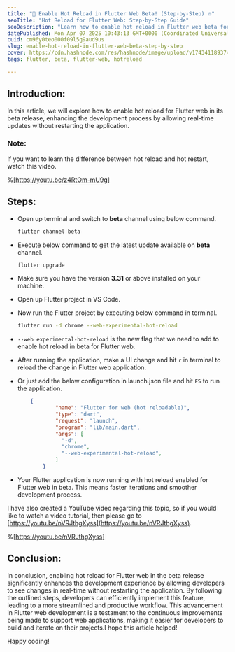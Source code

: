```yaml
---
title: "🚀 Enable Hot Reload in Flutter Web Beta! (Step-by-Step) 🔥"
seoTitle: "Hot Reload for Flutter Web: Step-by-Step Guide"
seoDescription: "Learn how to enable hot reload in Flutter web beta for real-time updates and a streamlined development process. Step-by-step guide included!"
datePublished: Mon Apr 07 2025 10:43:13 GMT+0000 (Coordinated Universal Time)
cuid: cm96y0teo000f09l5g9aud9us
slug: enable-hot-reload-in-flutter-web-beta-step-by-step
cover: https://cdn.hashnode.com/res/hashnode/image/upload/v1743411893740/e04f2e9c-9c2d-47f9-a4fe-475ebdff41b2.png
tags: flutter, beta, flutter-web, hotreload

---
```


## Introduction:

In this article, we will explore how to enable hot reload for Flutter web in its beta release, enhancing the development process by allowing real-time updates without restarting the application.

### Note:

If you want to learn the difference between hot reload and hot restart, watch this video.

%[https://youtu.be/z4RtOm-mU9g] 

## Steps:

* Open up terminal and switch to **beta** channel using below command.
    
    ```bash
    flutter channel beta
    ```
    
* Execute below command to get the latest update available on **beta** channel.
    
    ```bash
    flutter upgrade
    ```
    
* Make sure you have the version **3.31** or above installed on your machine.
    
* Open up Flutter project in VS Code.
    
* Now run the Flutter project by executing below command in terminal.
    
    ```bash
    flutter run -d chrome --web-experimental-hot-reload
    ```
    
* `--web experimental-hot-reload` is the new flag that we need to add to enable hot reload in beta for Flutter web.
    
* After running the application, make a UI change and hit `r` in terminal to reload the change in Flutter web application.
    
* Or just add the below configuration in launch.json file and hit `F5` to run the application.
    
    ```json
        {
                "name": "Flutter for web (hot reloadable)",
                "type": "dart",
                "request": "launch",
                "program": "lib/main.dart",
                "args": [
                  "-d",
                  "chrome",
                  "--web-experimental-hot-reload",
                ]
            }
    ```
    
* Your Flutter application is now running with hot reload enabled for Flutter web in beta. This means faster iterations and smoother development process.
    

I have also created a YouTube video regarding this topic, so if you would like to watch a video tutorial, then please go to [https://youtu.be/nVRJthgXyss](https://youtu.be/nVRJthgXyss).

%[https://youtu.be/nVRJthgXyss] 

## Conclusion:

In conclusion, enabling hot reload for Flutter web in the beta release significantly enhances the development experience by allowing developers to see changes in real-time without restarting the application. By following the outlined steps, developers can efficiently implement this feature, leading to a more streamlined and productive workflow. This advancement in Flutter web development is a testament to the continuous improvements being made to support web applications, making it easier for developers to build and iterate on their projects.I hope this article helped!

Happy coding!
